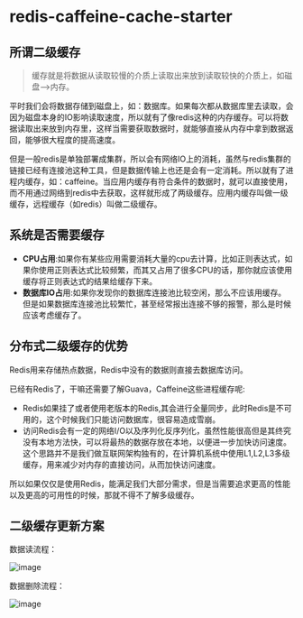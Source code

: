# redis-caffeine-cache-starter

## 所谓二级缓存
> 缓存就是将数据从读取较慢的介质上读取出来放到读取较快的介质上，如磁盘-->内存。

平时我们会将数据存储到磁盘上，如：数据库。如果每次都从数据库里去读取，会因为磁盘本身的IO影响读取速度，所以就有了像redis这种的内存缓存。可以将数据读取出来放到内存里，这样当需要获取数据时，就能够直接从内存中拿到数据返回，能够很大程度的提高速度。

但是一般redis是单独部署成集群，所以会有网络IO上的消耗，虽然与redis集群的链接已经有连接池这种工具，但是数据传输上也还是会有一定消耗。所以就有了进程内缓存，如：caffeine。当应用内缓存有符合条件的数据时，就可以直接使用，而不用通过网络到redis中去获取，这样就形成了两级缓存。应用内缓存叫做一级缓存，远程缓存（如redis）叫做二级缓存。

## 系统是否需要缓存

- **CPU占用**:如果你有某些应用需要消耗大量的cpu去计算，比如正则表达式，如果你使用正则表达式比较频繁，而其又占用了很多CPU的话，那你就应该使用缓存将正则表达式的结果给缓存下来。
- **数据库IO占**用:如果你发现你的数据库连接池比较空闲，那么不应该用缓存。但是如果数据库连接池比较繁忙，甚至经常报出连接不够的报警，那么是时候应该考虑缓存了。

## 分布式二级缓存的优势

Redis用来存储热点数据，Redis中没有的数据则直接去数据库访问。

已经有Redis了，干嘛还需要了解Guava，Caffeine这些进程缓存呢:

- Redis如果挂了或者使用老版本的Redis,其会进行全量同步，此时Redis是不可用的，这个时候我们只能访问数据库，很容易造成雪崩。
- 访问Redis会有一定的网络I/O以及序列化反序列化，虽然性能很高但是其终究没有本地方法快，可以将最热的数据存放在本地，以便进一步加快访问速度。这个思路并不是我们做互联网架构独有的，在计算机系统中使用L1,L2,L3多级缓存，用来减少对内存的直接访问，从而加快访问速度。

所以如果仅仅是使用Redis，能满足我们大部分需求，但是当需要追求更高的性能以及更高的可用性的时候，那就不得不了解多级缓存。

## 二级缓存更新方案

数据读流程：

![image](https://axin-soochow.oss-cn-hangzhou.aliyuncs.com/19-11-12/WX20191112-180507.png)

数据删除流程：

![image](https://axin-soochow.oss-cn-hangzhou.aliyuncs.com/19-11-22/WX20191208-164436%402x.png)
